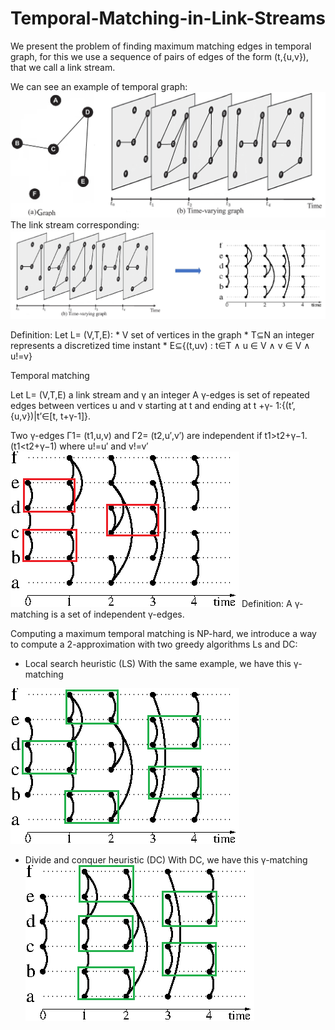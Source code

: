 # Temporal-Matching-in-Link-Streams

We present the problem of finding maximum matching edges in temporal graph, for this we use a sequence of pairs of edges of the form (t,{u,v}), that we call a link stream.

We can see an example of temporal graph:
![alt text](pngForReadme/graphTemporal.jpg)
The link stream corresponding:
![alt text](pngForReadme/GtoL.jpg)

Definition:  Let L= (V,T,E):
    * V set of vertices in the graph
    * T⊆N an integer represents a discretized time instant
    * E⊆{(t,uv) : t∈T ∧ u ∈ V ∧ v ∈ V ∧ u!=v}

Temporal matching

Let L= (V,T,E) a link stream and γ an integer
A γ-edges is set of repeated edges between vertices u and v starting at t and ending at t +γ- 1:{(t’,{u,v})|t’∈[t, t+γ-1]}.

Two γ-edges Γ1= (t1,u,v) and Γ2= (t2,u′,v′) are independent if t1>t2+γ−1. (t1<t2+γ−1) where u!=u′ and v!=v′
![alt text](pngForReadme/gamma-edges.png)
Definition:  A γ-matching is a set of independent γ-edges.


Computing a maximum temporal matching is NP-hard, we introduce a way to compute a 2-approximation with two greedy algorithms Ls and DC:
* Local search heuristic (LS)
With the same example, we have this γ-matching

![alt text](pngForReadme/LSFin.png)


* Divide and conquer heuristic (DC)
With DC, we have this γ-matching
![alt text](pngForReadme/DCFin.png)